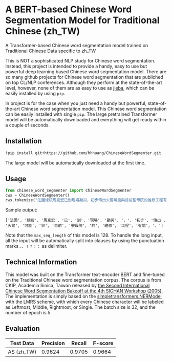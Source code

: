 # A BERT-based Chinese Word Segmentation Model for Traditional Chinese (zh_TW)
A Transformer-based Chinese word segmentation model trained on Traditional Chinese Data specific to zh_TW

This is NOT a sophisticated NLP study for Chinese word segmentation. 
Instead, this project is intended to provide a handy, easy to use but powerful deep learning based Chinese word segmentation model. 
There are so many github projects for Chinese word segmentation that are publiched on top CL/NLP conferences.
Although they perform at the state-of-the-art level, however, none of them are as easy to use as [jieba](https://pypi.org/project/jieba/), which can be easily installed by using `pip`. 

In project is for the case when you just need a handy but powerful, state-of-the-art Chinese word segmentation model. 
This Chinese word segmentation can be easily installed with single `pip`. 
The large pretrained Transformer model will be automatically downloaded and everything will get ready within a couple of seconds. 

## Installation
```bash
!pip install git+https://github.com/hhhuang/ChineseWordSegmenter.git
```

The large model will be automatically downloaded at the first time. 

## Usage
```python
from chinese_word_segmenter import ChineseWordSegmenter
cws = ChineseWordSegmenter()
cws.tokenize("法國總統馬克宏已到現場勘災，初步傳出火警可能與目前聖母院的維修工程有關。")
```

Sample output:
```
['法國', '總統', '馬克宏', '已', '到', '現場', '勘災', '，', '初步', '傳出', '火警', '可能', '與', '目前', '聖母院', '的', '維修', '工程', '有關', '。']
```

Note that the `max_seq_length` of this model is 128. To handle the long input, all the input will be automatically split into clauses by using the punctuation marks `。，！？：；` as delimiter. 

## Technical Information
This model was built on the Transformer text-encoder BERT and fine-tuned on the Traditional Chinese word segmentation corpus.
The corpus is from CKIP, Academia Sinica, Taiwan released by [the Second International Chinese Word Segmentation Bakeoff at the 4th SIGHAN Workshop (2005)](http://sighan.cs.uchicago.edu/bakeoff2005/). 
The implementation is simply based on the [simpletransformers.NERModel](https://simpletransformers.ai/docs/ner-model/) with the LMRS scheme, with which every Chinese character will be labeled as Leftmost, Middle, Rightmost, or Single. 
The batch size is 32, and the number of epoch is 5.

## Evaluation

| Test Data | Precision | Recall | F-score | 
| --------- | --------- | ------ | ------- | 
| AS (zh_TW)|  0.9624   | 0.9705 | 0.9664  |              
